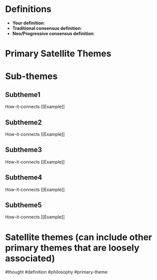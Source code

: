 # Definitions
- **Your definition**:
- **Traditional consensus definition**:
- **Neo/Progressive consensus definition**:

# Primary Satellite Themes



# Sub-themes
## Subtheme1
How-it-connects
[[Example]]

## Subtheme2
How-it-connects
[[Example]]

## Subtheme3
How-it-connects
[[Example]]

## Subtheme4
How-it-connects
[[Example]]

## Subtheme5
How-it-connects
[[Example]]


# Satellite themes (can include other primary themes that are loosely associated)



#thought #definition #philosophy #primary-theme